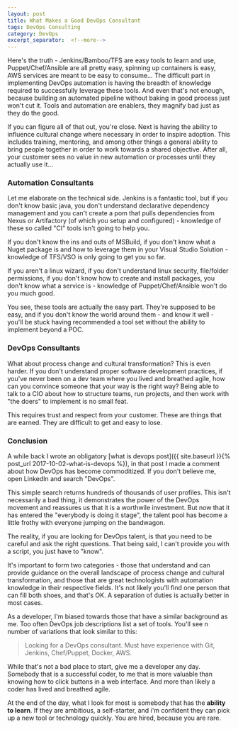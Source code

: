 ```yaml
---
layout: post
title: What Makes a Good DevOps Consultant
tags: DevOps Consulting
category: DevOps
excerpt_separator:  <!--more-->
---
```


Here's the truth - Jenkins/Bamboo/TFS are easy tools to learn and use, Puppet/Chef/Ansible are all pretty easy, spinning up containers is easy, AWS services are meant to be easy to consume...  The difficult part in implementing DevOps automation is having the breadth of knowledge required to successfully leverage these tools. And even that's not enough, because building an automated pipeline without baking in good process just won't cut it.  Tools and automation are enablers, they magnify bad just as they do the good.

<!--more-->

If you can figure all of that out, you're close. Next is having the ability to influence cultural change where necessary in order to inspire adoption. This includes training, mentoring, and among other things a general ability to bring people together in order to work towards a shared objective.  After all, your customer sees no value in new automation or processes until they actually use it...

### Automation Consultants

Let me elaborate on the technical side. Jenkins is a fantastic tool, but if you don't know basic java, you don't understand declarative dependency management and you can't create a pom that pulls dependencies from Nexus or Artifactory (of which you setup and configured) - knowledge of these so called "CI" tools isn't going to help you.

If you don't know the ins and outs of MSBuild, if you don't know what a Nuget package is and how to leverage them in your Visual Studio Solution - knowledge of TFS/VSO is only going to get you so far.  

If you aren't a linux wizard, if you don't understand linux security, file/folder permissions, if you don't know how to create and install packages, you don't know what a service is - knowledge of Puppet/Chef/Ansible won't do you much good.

You see, these tools are actually the easy part. They're supposed to be easy, and if you don't know the world around them - and know it well - you'll be stuck having recommended a tool set without the ability to implement beyond a POC.

### DevOps Consultants

What about process change and cultural transformation? This is even harder. If you don't understand proper software development practices, if you've never been on a dev team where you lived and breathed agile, how can you convince someone that your way is the right way? Being able to talk to a CIO about how to structure teams, run projects, and then work with "the doers" to implement is no small feat.

This requires trust and respect from your customer.  These are things that are earned.  They are difficult to get and easy to lose.

### Conclusion

A while back I wrote an obligatory [what is devops post]({{ site.baseurl }}{% post_url 2017-10-02-what-is-devops %}), in that post I made a comment about how DevOps has become commoditized. If you don't believe me, open LinkedIn and search "DevOps".

This simple search returns hundreds of thousands of user profiles. This isn't necessarily a bad thing, it demonstrates the power of the DevOps movement and reassures us that it is a worthwile investment. But now that it has entered the "everybody is doing it stage", the talent pool has become a little frothy with everyone jumping on the bandwagon.

The reality, if you are looking for DevOps talent, is that you need to be careful and ask the right questions. That being said, I can't provide you with a script, you just have to "know".

It's important to form two categories - those that understand and can provide guidance on the overall landscape of process change and cultural transformation, and those that are great technologists with automation knowledge in their respective fields.  It's not likely you'll find one person that can fill both shoes, and that's OK.  A separation of duties is actually better in most cases.

As a developer, I'm biased towards those that have a similar background as me. Too often DevOps job descriptions list a set of tools.  You'll see n number of variations that look similar to this:

> Looking for a DevOps consultant.  Must have experience with Git, Jenkins, Chef/Puppet, Docker, AWS.

While that's not a bad place to start, give me a developer any day. Somebody that is a successful coder, to me that is more valuable than knowing how to click buttons in a web interface.  And more than likely a coder has lived and breathed agile.

At the end of the day, what I look for most is somebody that has the **ability to learn**. If they are ambitious, a self-starter, and i'm confident they can pick up a new tool or technology quickly.  You are hired, because you are rare.
